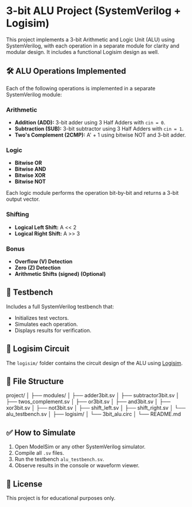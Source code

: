 # 3-bit ALU Project (SystemVerilog + Logisim)

This project implements a 3-bit Arithmetic and Logic Unit (ALU) using SystemVerilog, with each operation in a separate module for clarity and modular design. It includes a functional Logisim design as well.

## 🛠 ALU Operations Implemented

Each of the following operations is implemented in a separate SystemVerilog module:

### Arithmetic
- **Addition (ADD):** 3-bit adder using 3 Half Adders with `cin = 0`.
- **Subtraction (SUB):** 3-bit subtractor using 3 Half Adders with `cin = 1`.
- **Two's Complement (2CMP):** A' + 1 using bitwise NOT and 3-bit adder.

### Logic
- **Bitwise OR**
- **Bitwise AND**
- **Bitwise XOR**
- **Bitwise NOT**

Each logic module performs the operation bit-by-bit and returns a 3-bit output vector.

### Shifting
- **Logical Left Shift:** A << 2
- **Logical Right Shift:** A >> 3

### Bonus
- **Overflow (V) Detection**
- **Zero (Z) Detection**
- **Arithmetic Shifts (signed) (Optional)**

## 🧪 Testbench

Includes a full SystemVerilog testbench that:
- Initializes test vectors.
- Simulates each operation.
- Displays results for verification.

## 🧩 Logisim Circuit

The `logisim/` folder contains the circuit design of the ALU using [Logisim](http://www.cburch.com/logisim/).

## 📁 File Structure

project/
│
├── modules/
│ ├── adder3bit.sv
│ ├── subtractor3bit.sv
│ ├── twos_complement.sv
│ ├── or3bit.sv
│ ├── and3bit.sv
│ ├── xor3bit.sv
│ ├── not3bit.sv
│ ├── shift_left.sv
│ ├── shift_right.sv
│ └── alu_testbench.sv
│
├── logisim/
│ └── 3bit_alu.circ
│
└── README.md


## ✅ How to Simulate

1. Open ModelSim or any other SystemVerilog simulator.
2. Compile all `.sv` files.
3. Run the testbench `alu_testbench.sv`.
4. Observe results in the console or waveform viewer.

## 📄 License

This project is for educational purposes only.
